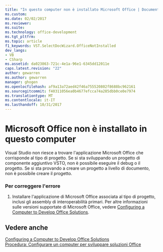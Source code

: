 ```yaml
---
title: "In questo computer non è installato Microsoft Office | Documenti Microsoft"
ms.custom: 
ms.date: 02/02/2017
ms.reviewer: 
ms.suite: 
ms.technology: office-development
ms.tgt_pltfrm: 
ms.topic: article
f1_keywords: VST.SelectDocWizard.OfficeNotInstalled
dev_langs:
- VB
- CSharp
ms.assetid: da023863-721c-4e1a-96e1-6345dd12011e
caps.latest.revision: "22"
author: gewarren
ms.author: gewarren
manager: ghogen
ms.openlocfilehash: af9a13a72aed42f46a755520802f8688bc962161
ms.sourcegitcommit: f40311056ea0b4677efcca74a285dbb0ce0e7974
ms.translationtype: MT
ms.contentlocale: it-IT
ms.lasthandoff: 10/31/2017
---
```

# <a name="microsoft-office-is-not-installed-on-this-computer"></a>Microsoft Office non è installato in questo computer
  Visual Studio non riesce a trovare l'applicazione Microsoft Office che corrisponde al tipo di progetto. Se si sta sviluppando un progetto di componente aggiuntivo VSTO, non è possibile eseguire il debug o il progetto. Se si sta provando a creare un progetto a livello di documento, non è possibile creare il progetto.  
  
### <a name="to-correct-this-error"></a>Per correggere l'errore  
  
1.  Installare l'applicazione di Microsoft Office associata al tipo di progetto, inclusi gli assembly di interoperabilità primari. Per altre informazioni sulle versioni supportate di Microsoft Office, vedere [Configuring a Computer to Develop Office Solutions](../vsto/configuring-a-computer-to-develop-office-solutions.md).  
  
## <a name="see-also"></a>Vedere anche  
 [Configuring a Computer to Develop Office Solutions](../vsto/configuring-a-computer-to-develop-office-solutions.md)   
 [Procedura: Configurare un computer per sviluppare soluzioni Office](../vsto/how-to-configure-a-computer-to-develop-office-solutions.md)  
  
  